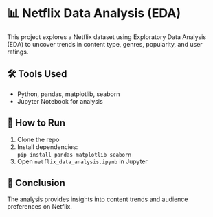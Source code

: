 # 📊 Netflix Data Analysis (EDA)

This project explores a Netflix dataset using Exploratory Data Analysis (EDA) to uncover trends in content type, genres, popularity, and user ratings.

## 🛠 Tools Used
- Python, pandas, matplotlib, seaborn
- Jupyter Notebook for analysis

## 📂 How to Run
1. Clone the repo
2. Install dependencies:  
   `pip install pandas matplotlib seaborn`
3. Open `netflix_data_analysis.ipynb` in Jupyter

## 📌 Conclusion
The analysis provides insights into content trends and audience preferences on Netflix.